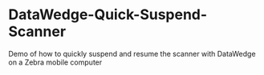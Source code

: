 # DataWedge-Quick-Suspend-Scanner
Demo of how to quickly suspend and resume the scanner with DataWedge on a Zebra mobile computer
